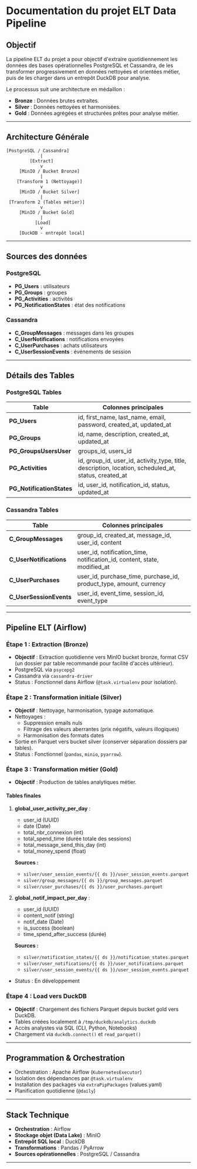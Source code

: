 # Documentation du projet ELT Data Pipeline

## Objectif

La pipeline ELT du projet a pour objectif d'extraire quotidiennement les données des bases opérationnelles PostgreSQL et Cassandra, de les transformer progressivement en données nettoyées et orientées métier, puis de les charger dans un entrepôt DuckDB pour analyse.

Le processus suit une architecture en médaillon :

- **Bronze** : Données brutes extraites.
- **Silver** : Données nettoyées et harmonisées.
- **Gold** : Données agrégées et structurées prêtes pour analyse métier.

---

## Architecture Générale

```
[PostgreSQL / Cassandra]
             |
         [Extract]
             v
     [MinIO / Bucket Bronze]
             |
    [Transform 1 (Nettoyage)]
             v
     [MinIO / Bucket Silver]
             |
 [Transform 2 (Tables métier)]
             v
     [MinIO / Bucket Gold]
             |
           [Load]
             v
     [DuckDB - entrepôt local]
```

---

## Sources des données

### PostgreSQL

- **PG_Users** : utilisateurs
- **PG_Groups** : groupes
- **PG_Activities** : activités
- **PG_NotificationStates** : état des notifications

### Cassandra

- **C_GroupMessages** : messages dans les groupes
- **C_UserNotifications** : notifications envoyées
- **C_UserPurchases** : achats utilisateurs
- **C_UserSessionEvents** : événements de session

---

## Détails des Tables

### PostgreSQL Tables

| Table                   | Colonnes principales                                                       |
|-------------------------|---------------------------------------------------------------------------|
| **PG_Users**            | id, first_name, last_name, email, password, created_at, updated_at        |
| **PG_Groups**           | id, name, description, created_at, updated_at                             |
| **PG_GroupsUsersUser**  | groups_id, users_id                                                       |
| **PG_Activities**       | id, group_id, user_id, activity_type, title, description, location, scheduled_at, status, created_at |
| **PG_NotificationStates** | id, user_id, notification_id, status, updated_at                         |

### Cassandra Tables

| Table                   | Colonnes principales                                                     |
|-------------------------|-------------------------------------------------------------------------|
| **C_GroupMessages**     | group_id, created_at, message_id, user_id, content                      |
| **C_UserNotifications** | user_id, notification_time, notification_id, content, state, modified_at |
| **C_UserPurchases**     | user_id, purchase_time, purchase_id, product_type, amount, currency     |
| **C_UserSessionEvents** | user_id, event_time, session_id, event_type                             |

---

## Pipeline ELT (Airflow)

### Étape 1 : Extraction (Bronze)

- **Objectif** : Extraction quotidienne vers MinIO bucket bronze, format CSV (un dossier par table recommandé pour facilité d'accès ultérieur).
- PostgreSQL via `psycopg2`
- Cassandra via `cassandra-driver`
- Status : Fonctionnel dans Airflow (`@task.virtualenv` pour isolation).

### Étape 2 : Transformation initiale (Silver)

- **Objectif** : Nettoyage, harmonisation, typage automatique.
- Nettoyages :
  - Suppression emails nuls
  - Filtrage des valeurs aberrantes (prix négatifs, valeurs illogiques)
  - Harmonisation des formats dates
- Sortie en Parquet vers bucket silver (conserver séparation dossiers par tables).
- Status : Fonctionnel (`pandas`, `minio`, `pyarrow`).

### Étape 3 : Transformation métier (Gold)
- **Objectif** : Production de tables analytiques métier.

#### Tables finales

1. **global_user_activity_per_day** :
   - user_id (UUID)
   - date (Date)
   - total_nbr_connexion (int)
   - total_spend_time (durée totale des sessions)
   - total_message_send_this_day (int)
   - total_money_spend (float)

   **Sources :**
   - `silver/user_session_events/{{ ds }}/user_session_events.parquet`
   - `silver/group_messages/{{ ds }}/group_messages.parquet`
   - `silver/user_purchases/{{ ds }}/user_purchases.parquet`

2. **global_notif_impact_per_day** :
   - user_id (UUID)
   - content_notif (string)
   - notif_date (Date)
   - is_success (boolean)
   - time_spend_after_success (durée)

   **Sources :**
   - `silver/notification_states/{{ ds }}/notification_states.parquet`
   - `silver/user_notifications/{{ ds }}/user_notifications.parquet`
   - `silver/user_session_events/{{ ds }}/user_session_events.parquet`

- Status : En développement

### Étape 4 : Load vers DuckDB
- **Objectif** : Chargement des fichiers Parquet depuis bucket gold vers DuckDB.
- Tables créées localement à `/tmp/duckdb/analytics.duckdb`
- Accès analystes via SQL (CLI, Python, Notebooks)
- Chargement via `duckdb.connect()` et `read_parquet()`

---

## Programmation & Orchestration
- Orchestration : Apache Airflow (`KubernetesExecutor`)
- Isolation des dépendances par `@task.virtualenv`
- Installation des packages via `extraPipPackages` (values.yaml)
- Planification quotidienne (`@daily`)

---

## Stack Technique
- **Orchestration** : Airflow
- **Stockage objet (Data Lake)** : MinIO
- **Entrepôt SQL local** : DuckDB
- **Transformations** : Pandas / PyArrow
- **Sources opérationnelles** : PostgreSQL / Cassandra

---